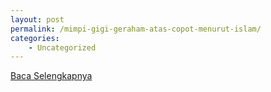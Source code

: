 ```yaml
---
layout: post
permalink: /mimpi-gigi-geraham-atas-copot-menurut-islam/
categories:
    - Uncategorized
---
```


[Baca Selengkapnya](/03)